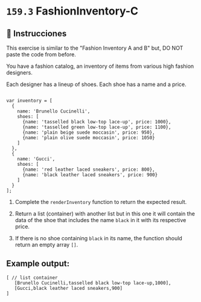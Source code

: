 # `159.3` FashionInventory-C

## 📝 Instrucciones

This exercise is similar to the  "Fashion Inventory A and B" but, DO NOT paste the code from before.

You have a fashion catalog, an inventory of items from various high fashion designers. 

Each designer has a lineup of shoes. Each shoe has a name and a price.

```JS

var inventory = [
  {
    name: 'Brunello Cucinelli',
    shoes: [
      {name: 'tasselled black low-top lace-up', price: 1000},
      {name: 'tasselled green low-top lace-up', price: 1100},
      {name: 'plain beige suede moccasin', price: 950},
      {name: 'plain olive suede moccasin', price: 1050}
    ]
  },
  {
    name: 'Gucci',
    shoes: [
      {name: 'red leather laced sneakers', price: 800},
      {name: 'black leather laced sneakers', price: 900}
    ]
  }
];
```

[comment]: < Now, you have to find all the shoes with `black` in the name. Your function should filter these shoes and return them in a flat list, similar to part A.>

1. Complete the `renderInventory` function to return the expected result.

2. Return a list (container) with another list but in this one it will contain the data of the shoe that includes the name `black` in it with its respective price.

3. If there is no shoe containing `black` in its name, the function should return an empty array `[]`.


 ## Example output:
 
```Js
[ // list container
   [Brunello Cucinelli,tasselled black low-top lace-up,1000],
   [Gucci,black leather laced sneakers,900]
]
```